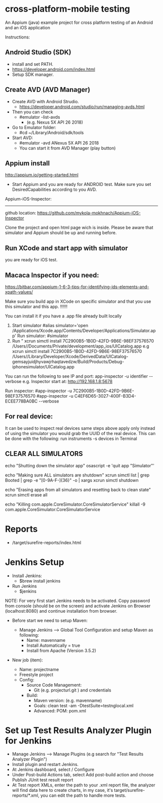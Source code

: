 # cross-platform-mobile testing
An Appium (java) example project for cross platform testing of an Android and an iOS application

Instructions:

Android Studio (SDK)
--------------------
- install and set PATH.
- https://developer.android.com/index.html
- Setup SDK manager.

Create AVD (AVD Manager)
-------------
- Create AVD with Android Strudio.
   - https://developer.android.com/studio/run/managing-avds.html
- Then you can check
  - #emulator -list-avds
    - (e.g. Nexus 5X API 26 2018)
- Go to Emulator folder:
  - #cd ~/Library/Android/sdk/tools
- Start AVD:
  - #emulator -avd ANexus 5X API 26 2018
  - You can start it from AVD Manager (play button)

Appium install
--------------------
http://appium.io/getting-started.html

- Start Appium and you are ready for ANDROID test. Make sure you set DesiredCapabilities according to you AVD. 

Appium-iOS-Inspector:
*******************************
github location: https://github.com/mykola-mokhnach/Appium-iOS-Inspector

Clone the project and open html page wich is inside. 
Please be aware that simulator and Appium should be up and running before.

Run XCode and start app with simulator
---------------------------------------
you are ready for iOS test.

Macaca Inspector if you need:
-----------------------
https://bitbar.com/appium-1-6-3-tips-for-identifying-ids-elements-and-xpath-values/

Make sure you build app in XCode on specific simulator and that you use this simulator and this app. !!!!!!

You can install it if you have a .app file already built locally
1. Start simulator
#alias simulator='open /Applications/Xcode.app/Contents/Developer/Applications/Simulator.app'
Run simulator:
#simulator
2. Run ” xcrun simctl install 7C2900B5-1B0D-42FD-9B6E-98EF37576570 /Users/<user>/Documents/Private/development/app_ios/UICatalog.app
 e.g xcrun simctl install 7C2900B5-1B0D-42FD-9B6E-98EF37576570 /Users/<user>/Library/Developer/Xcode/DerivedData/UICatalog-gemsayjuidjhyvawjrhaqtavedzw/Build/Products/Debug-iphonesimulator/UICatalog.app

You can run the following to see IP and port:
app-inspector -u identifier --verbose
e.g.
Inspector start at:
http://192.168.1.8:5678

Run inspector:
#app-inspector -u 7C2900B5-1B0D-42FD-9B6E-98EF37576570
#app-inspector -u C4EF6D65-3027-400F-B3D4-ECEE778BA0BC --verbose

For real device:
---------
It can be used to inspect real devices same steps above apply only instead of using the simulator you would grab the UUID of the real device. This can be done with the following: run instruments -s devices in Terminal


CLEAR ALL SIMULATORS
---------
echo "Shutting down the simulator app"
osascript -e 'quit app "Simulator"'

echo "Making sure ALL simulators are shutdown"
xcrun simctl list | grep Booted | grep -e "[0-9A-F\-]\{36\}" -o | xargs xcrun simctl shutdown

echo "Erasing apps from all simulators and resetting back to clean state"
xcrun simctl erase all

echo "Killing com.apple.CoreSimulator.CoreSimulatorService"
killall -9 com.apple.CoreSimulator.CoreSimulatorService

# Reports
- /target/surefire-reports/index.html

# Jenkins Setup
- Install Jenkins:
  - $brew install jenkins
- Run Jenkins
  - $jenkins

NOTE: For very first start Jenkins needs to be activated. Copy password from console (should be on the screen) and activate Jenkins on Browser (localhost:8080) and continue installation from browser.

- Before start we need to setup Maven:
  - Manage Jenkins --> Global Tool Configuration and setup Maven as following:
    - Name: mavenname
    - Install Automatically = true
    - Install from Apache (Version 3.5.2)
    
- New job (item):
    - Name: projectname
    - Freestyle project
    - Config: 
      - Source Code Management: 
        - Git (e.g. projecturl.git ) and credentials
      - Build: 
        - Maven version: (e.g. mavenname)
        - Goals: clean test -am -DtestSuite=testnglocal.xml
        - Advanced: POM: pom.xml

# Set up Test Results Analyzer Plugin for Jenkins
- Manage Jenkins --> Manage Plugins (e.g search for "Test Results Analyzer Plugin")
- Install plugin and restart Jenkins.
- At Jenkins dashboard, select <your project> / Configure
- Under Post-build Actions tab, select Add post-build action and choose Publish JUnit test result report
- At Test report XMLs, enter the path to your .xml report file, the analyzer will find data here to create charts, in my    case, it's target/surefire-reports/*.xml, you can edit the path to handle more tests.

